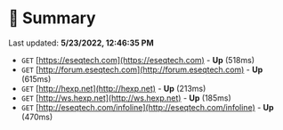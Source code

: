 # 📖 Summary
Last updated: **5/23/2022, 12:46:35 PM**

- `GET` [https://eseqtech.com](https://eseqtech.com) - **Up** (518ms)
- `GET` [http://forum.eseqtech.com](http://forum.eseqtech.com) - **Up** (615ms)
- `GET` [http://hexp.net](http://hexp.net) - **Up** (213ms)
- `GET` [http://ws.hexp.net](http://ws.hexp.net) - **Up** (185ms)
- `GET` [http://eseqtech.com/infoline](http://eseqtech.com/infoline) - **Up** (470ms)
